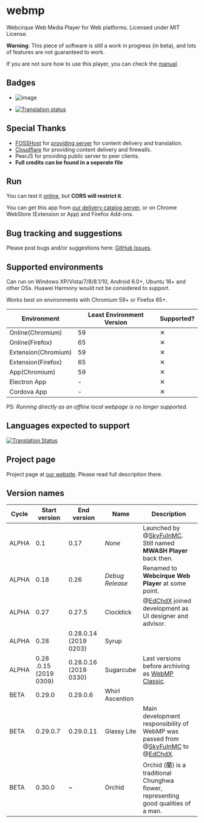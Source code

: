 # webmp

Webcirque Web Media Player for Web platforms. Licensed under MIT License.

**Warning**: This piece of software is still a work in progress (in beta), and lots of features are not guaranteed to work.

If you are not sure how to use this player, you can check the [manual](https://github.com/webcirque/webmp/wiki).

## Badges
* ![image](https://www.gnu.org/graphics/agplv3-155x51.png)
<!--![jsdeals](https://github.com/webcirque/webmp/workflows/jsdeals/badge.svg)-->
* [![Translation status](https://be.pwcq.dev/widgets/webcirque-webmp/-/c-anad/287x66-black.png)](https://be.pwcq.dev/engage/webcirque-webmp/)

## Special Thanks
* [FOSSHost](https://fosshost.org) for [providing server](https://be.pwcq.dev/) for content delivery and translation.
* [Cloudflare](https://cloudflare.com) for providing content delivery and firewalls.
* PeerJS for providing public server to peer clients.
* **Full credits can be found in a seperate file**

## Run

<!--Download latest build [1.0.7.10(**Glassy Lite**)](https://webcirque.github.io/pwcq-pages/projects/webmp/builds/1.0.7.10.zip) on our website (_Recommended_).-->

You can test it [online](https://webcirque.github.io/webmp), but **CORS will restrict it**.

You can get this app from [our delivery catalog server](https://filecat.pwcq.dev/), or on Chrome WebStore (Extension or App) and Firefox Add-ons.

## Bug tracking and suggestions

Please post bugs and/or suggestions here: [GitHub Issues](https://github.com/webcirque/webmp/issues).

## Supported environments

Can run on Windows XP/Vista/7/8/8.1/10, Android 6.0+, Ubuntu 16+ and other OSs. Huawei Harmony would not be considered to support.

Works best on environments with Chromium 59+ or Firefox 65+.

Environment | Least Environment Version | Supported?
--- | --- | ---
Online(Chromium) | 59 | ✕
Online(Firefox) | 65 | ✕
Extension(Chromium) | 59 | ✕
Extension(Firefox) | 65 | ✕
App(Chromium) | 59 | ✕
Electron App | - | ✕
Cordova App | - | ✕

PS: _Running directly as an offline local webpage is no longer supported._

## Languages expected to support
[![Translation Status](http://be.pwcq.dev/widgets/webcirque-webmp/-/multi-green.svg)](http://be.pwcq.dev/engage/webcirque-webmp/)

## Project page

Project page at [our website](https://webcirque.github.io/pwcq-pages/project/webmp). Please read full description there.

<!--Get FLV [https://api.bilibili.com/x/player/playurl?avid=58451592&cid=101951691&qn=64&type=&otype=json]-->

## Version names

| Cycle | Start version | End version | Name | Description |
| --- | --- | --- | --- | --- |
| ALPHA | 0.1 | 0.17 | *None* | Launched by @[SkyFuInMC](https://github.com/SkyFuInMC). Still named **MWASH Player** back then. |
| ALPHA | 0.18 | 0.26 | *Debug Release* | Renamed to **Webcirque Web Player** at some point. |
| ALPHA | 0.27 | 0.27​.5 | Clocktick | @[EdChdX](https://github.com/EdChdX) joined development as UI designer and advisor. |
| ALPHA | 0.28 | 0.28​​.0.14​(2019​0203) | Syrup |  |
| ALPHA | 0.28​.0.15​(2019​0309) | 0.28​.0.16​(2019​0330) | Sugarcube | Last versions before archiving as [WebMP Classic](https://github.com/webcirque/webmp-old). |
| BETA | 0.29.0 | 0.29.0.6 | Whirl Ascention |  |
| BETA | 0.29.0.7 | 0.29.0.11 | Glassy Lite | Main development responsibility of WebMP was passed from @[SkyFuInMC](https://github.com/SkyFuInMC) to @[EdChdX](https://github.com/EdChdX). |
| BETA | 0.30.0 | ~ | Orchid | Orchid (蘭) is a traditional Chunghwa flower, representing good qualities of a man. |
